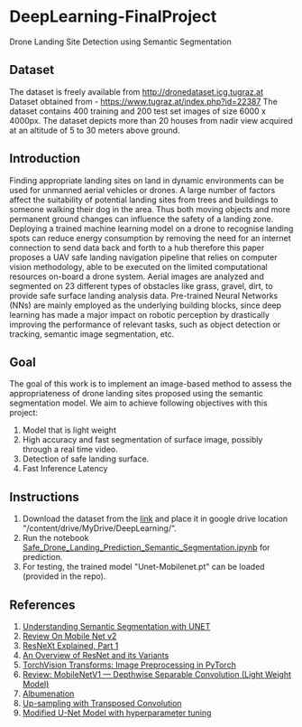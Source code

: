 # DeepLearning-FinalProject
Drone Landing Site Detection using Semantic Segmentation

## Dataset
The dataset is freely available from http://dronedataset.icg.tugraz.at
Dataset obtained from - https://www.tugraz.at/index.php?id=22387
The dataset contains 400 training and 200 test set images of size 6000 x 4000px. The dataset depicts more than 20 houses from nadir view acquired at an altitude of 5 to 30 meters above ground.

## Introduction
Finding appropriate landing sites on land in dynamic environments can be used for unmanned aerial vehicles or drones. A large number of factors affect the suitability of potential landing sites from trees and buildings to someone walking their dog in the area. Thus both moving objects and more permanent ground changes can influence the safety of a landing zone. Deploying a trained machine learning model on a drone to recognise landing spots can reduce energy consumption by removing the need for an internet connection to send data back and forth to a hub therefore this paper proposes a UAV safe landing navigation pipeline that relies on computer vision methodology, able to be executed on the limited computational resources on-board a drone system. Aerial images are analyzed and segmented on 23 different types of obstacles like grass, gravel, dirt, to provide safe surface landing analysis data. Pre-trained Neural Networks (NNs) are mainly employed as the underlying building blocks, since deep learning has made a major impact on robotic perception by drastically improving the performance of relevant tasks, such as object detection or tracking, semantic image segmentation, etc.

## Goal
The goal of this work is to implement an image-based method to assess the appropriateness of drone landing sites proposed using the semantic segmentation model.
We aim to achieve following objectives with this project:
1. Model that is light weight
2. High accuracy and fast segmentation of surface image, possibly through a real time video.
3. Detection of safe landing surface.
4. Fast Inference Latency

## Instructions
1. Download the dataset from the [link](https://www.tugraz.at/index.php?id=22387) and place it in google drive location "/content/drive/MyDrive/DeepLearning/".
2. Run the notebook [Safe_Drone_Landing_Prediction_Semantic_Segmentation.ipynb](https://github.com/namk12/DeepLearning-FinalProject/blob/main/Safe_Drone_Landing_Prediction_Semantic_Segmentation.ipynb) for prediction.
3. For testing, the trained model "Unet-Mobilenet.pt" can be loaded (provided in the repo).

## References
1. [Understanding Semantic Segmentation with UNET](https://towardsdatascience.com/understanding-semantic-segmentation-with-unet-6be4f42d4b47)
2. [Review On Mobile Net v2](https://medium.datadriveninvestor.com/review-on-mobile-net-v2-ec5cb7946784)
3. [ResNeXt Explained, Part 1](https://medium.datadriveninvestor.com/resnext-explained-part-1-17a6b510fb0a)
4. [An Overview of ResNet and its Variants](https://towardsdatascience.com/an-overview-of-resnet-and-its-variants-5281e2f56035)
5. [TorchVision Transforms: Image Preprocessing in PyTorch](https://sparrow.dev/torchvision-transforms/)
6. [Review: MobileNetV1 — Depthwise Separable Convolution (Light Weight Model)](https://towardsdatascience.com/review-mobilenetv1-depthwise-separable-convolution-light-weight-model-a382df364b69)
7. [Albumenation](https://albumentations.ai/)
8. [Up-sampling with Transposed Convolution](https://naokishibuya.medium.com/up-sampling-with-transposed-convolution-9ae4f2df52d0)
9. [Modified U-Net Model with hyperparameter tuning](https://www.kaggle.com/weilinku/modified-u-net-model-with-hyperparameter-tuning#Overview)
